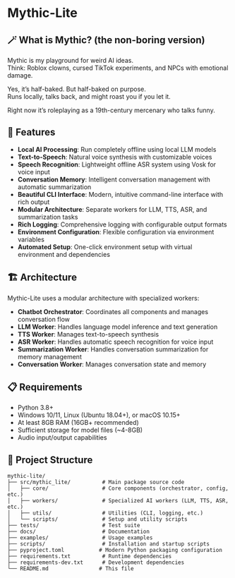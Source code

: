 # Mythic-Lite

## 🪄 What is Mythic? (the non-boring version)

Mythic is my playground for weird AI ideas.  
Think: Roblox clowns, cursed TikTok experiments, and NPCs with emotional damage.  

Yes, it’s half-baked. But half-baked on purpose.  
Runs locally, talks back, and might roast you if you let it.  

Right now it’s roleplaying as a 19th-century mercenary who talks funny.

## 🚀 Features

- **Local AI Processing**: Run completely offline using local LLM models
- **Text-to-Speech**: Natural voice synthesis with customizable voices
- **Speech Recognition**: Lightweight offline ASR system using Vosk for voice input
- **Conversation Memory**: Intelligent conversation management with automatic summarization
- **Beautiful CLI Interface**: Modern, intuitive command-line interface with rich output
- **Modular Architecture**: Separate workers for LLM, TTS, ASR, and summarization tasks
- **Rich Logging**: Comprehensive logging with configurable output formats
- **Environment Configuration**: Flexible configuration via environment variables
- **Automated Setup**: One-click environment setup with virtual environment and dependencies

## 🏗️ Architecture

Mythic-Lite uses a modular architecture with specialized workers:

- **Chatbot Orchestrator**: Coordinates all components and manages conversation flow
- **LLM Worker**: Handles language model inference and text generation
- **TTS Worker**: Manages text-to-speech synthesis
- **ASR Worker**: Handles automatic speech recognition for voice input
- **Summarization Worker**: Handles conversation summarization for memory management
- **Conversation Worker**: Manages conversation state and memory

## 📋 Requirements

- Python 3.8+
- Windows 10/11, Linux (Ubuntu 18.04+), or macOS 10.15+
- At least 8GB RAM (16GB+ recommended)
- Sufficient storage for model files (~4-8GB)
- Audio input/output capabilities


## 📁 Project Structure

```
mythic-lite/
├── src/mythic_lite/          # Main package source code
│   ├── core/                 # Core components (orchestrator, config, etc.)
│   ├── workers/              # Specialized AI workers (LLM, TTS, ASR, etc.)
│   ├── utils/                # Utilities (CLI, logging, etc.)
│   └── scripts/              # Setup and utility scripts
├── tests/                    # Test suite
├── docs/                     # Documentation
├── examples/                 # Usage examples
├── scripts/                  # Installation and startup scripts
├── pyproject.toml           # Modern Python packaging configuration
├── requirements.txt          # Runtime dependencies
├── requirements-dev.txt      # Development dependencies
└── README.md                # This file
```
